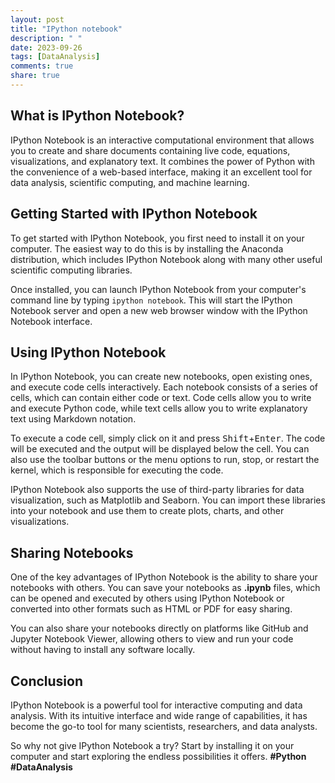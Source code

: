 ```yaml
---
layout: post
title: "IPython notebook"
description: " "
date: 2023-09-26
tags: [DataAnalysis]
comments: true
share: true
---
```


## What is IPython Notebook?

IPython Notebook is an interactive computational environment that allows you to create and share documents containing live code, equations, visualizations, and explanatory text. It combines the power of Python with the convenience of a web-based interface, making it an excellent tool for data analysis, scientific computing, and machine learning.

## Getting Started with IPython Notebook

To get started with IPython Notebook, you first need to install it on your computer. The easiest way to do this is by installing the Anaconda distribution, which includes IPython Notebook along with many other useful scientific computing libraries.

Once installed, you can launch IPython Notebook from your computer's command line by typing `ipython notebook`. This will start the IPython Notebook server and open a new web browser window with the IPython Notebook interface.

## Using IPython Notebook

In IPython Notebook, you can create new notebooks, open existing ones, and execute code cells interactively. Each notebook consists of a series of cells, which can contain either code or text. Code cells allow you to write and execute Python code, while text cells allow you to write explanatory text using Markdown notation.

To execute a code cell, simply click on it and press <kbd>Shift</kbd>+<kbd>Enter</kbd>. The code will be executed and the output will be displayed below the cell. You can also use the toolbar buttons or the menu options to run, stop, or restart the kernel, which is responsible for executing the code.

IPython Notebook also supports the use of third-party libraries for data visualization, such as Matplotlib and Seaborn. You can import these libraries into your notebook and use them to create plots, charts, and other visualizations.

## Sharing Notebooks

One of the key advantages of IPython Notebook is the ability to share your notebooks with others. You can save your notebooks as **.ipynb** files, which can be opened and executed by others using IPython Notebook or converted into other formats such as HTML or PDF for easy sharing.

You can also share your notebooks directly on platforms like GitHub and Jupyter Notebook Viewer, allowing others to view and run your code without having to install any software locally.

## Conclusion

IPython Notebook is a powerful tool for interactive computing and data analysis. With its intuitive interface and wide range of capabilities, it has become the go-to tool for many scientists, researchers, and data analysts.

So why not give IPython Notebook a try? Start by installing it on your computer and start exploring the endless possibilities it offers. **#Python** **#DataAnalysis**